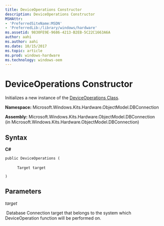 ```yaml
---
title: DeviceOperations Constructor
description: DeviceOperations Constructor
MSHAttr:
- 'PreferredSiteName:MSDN'
- 'PreferredLib:/library/windows/hardware'
ms.assetid: 9830FE9E-9686-4213-B2EB-5C22C1663A6A
author: aahi
ms.author: aahi
ms.date: 10/15/2017
ms.topic: article
ms.prod: windows-hardware
ms.technology: windows-oem
---
```


# DeviceOperations Constructor


Initializes a new instance of the [DeviceOperations Class](deviceoperations-class.md).

**Namespace:** Microsoft.Windows.Kits.Hardware.ObjectModel.DBConnection

**Assembly:** Microsoft.Windows.Kits.Hardware.ObjectModel.DBConnection (in Microsoft.Windows.Kits.Hardware.ObjectModel.DBConnection)

## <span id="Syntax"></span><span id="syntax"></span><span id="SYNTAX"></span>Syntax


**C#**

`public DeviceOperations (`

          `Target target`

`)`

## <span id="Parameters"></span><span id="parameters"></span><span id="PARAMETERS"></span>Parameters


*target*

 Database Connection target that belongs to the system which DeviceOperation function will be performed on.

 

 






